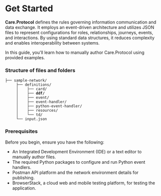 # Get Started

**Care.Protocol** defines the rules governing information communication and data exchange. It employs an event-driven architecture and utilizes JSON files to represent configurations for roles, relationships, journeys, events, and interactions. By using standard data structures, it reduces complexity and enables interoperability between systems.

In this guide, you'll learn how to manually author Care.Protocol using provided examples.

### Structure of files and folders

<pre><code>├── sample-network/
     ├── definitions/
     │    ├── card/
<strong>     │    ├── ddf/     
</strong>     │    ├── event/
     │    ├── event-handler/
     │    ├── python-event-handler/
     │    ├── resources/
     │    └── td/
     └── input.json 
</code></pre>

### Prerequisites

Before you begin, ensure you have the following:

* An Integrated Development Environment (IDE) or a text editor to manually author files.
* The required Python packages to configure and run Python event handlers.
* Postman API platform and the network environment details for publishing.
* BrowserStack, a cloud web and mobile testing platform, for testing the application.


